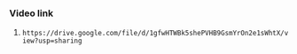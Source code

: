 ### Video link
1. `https://drive.google.com/file/d/1gfwHTWBk5shePVHB9GsmYrOn2e1sWhtX/view?usp=sharing`